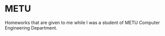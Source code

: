 # METU
Homeworks that are given to me while I was a student of METU Computer Engineering Department. 
